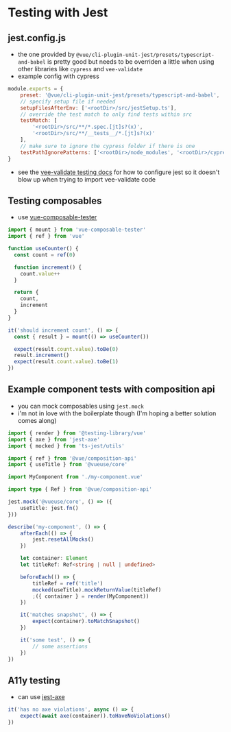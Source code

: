 # Testing with Jest

## jest.config.js

- the one provided by `@vue/cli-plugin-unit-jest/presets/typescript-and-babel` is pretty good but needs to be overriden a little when using other libraries like `cypress` and `vee-validate`
- example config with cypress

```js
module.exports = {
    preset: '@vue/cli-plugin-unit-jest/presets/typescript-and-babel',
    // specify setup file if needed
    setupFilesAfterEnv: ['<rootDir>/src/jestSetup.ts'],
    // override the test match to only find tests within src
    testMatch: [
        '<rootDir>/src/**/*.spec.[jt]s?(x)',
        '<rootDir>/src/**/__tests__/*.[jt]s?(x)'
    ],
    // make sure to ignore the cypress folder if there is one
    testPathIgnorePatterns: ['<rootDir>/node_modules', '<rootDir>/cypress']
}
```

- see the [vee-validate testing docs](https://vee-validate.logaretm.com/v3/advanced/testing.html#testing-caveats) for how to configure jest so it doesn't blow up when trying to import vee-validate code

## Testing composables

- use [vue-composable-tester](https://github.com/ktsn/vue-composable-tester)

```ts
import { mount } from 'vue-composable-tester'
import { ref } from 'vue'

function useCounter() {
  const count = ref(0)

  function increment() {
    count.value++
  }

  return {
    count,
    increment
  }
}

it('should increment count', () => {
  const { result } = mount(() => useCounter())

  expect(result.count.value).toBe(0)
  result.increment()
  expect(result.count.value).toBe(1)
})
```

## Example component tests with composition api

- you can mock composables using `jest.mock`
- i'm not in love with the boilerplate though (I'm hoping a better solution comes along)

```ts
import { render } from '@testing-library/vue'
import { axe } from 'jest-axe'
import { mocked } from 'ts-jest/utils'

import { ref } from '@vue/composition-api'
import { useTitle } from '@vueuse/core'

import MyComponent from './my-component.vue'

import type { Ref } from '@vue/composition-api'

jest.mock('@vueuse/core', () => ({
    useTitle: jest.fn()
}))

describe('my-component', () => {
    afterEach(() => {
        jest.resetAllMocks()
    })

    let container: Element
    let titleRef: Ref<string | null | undefined>

    beforeEach(() => {
        titleRef = ref('title')
        mocked(useTitle).mockReturnValue(titleRef)
        ;({ container } = render(MyComponent))
    })

    it('matches snapshot', () => {
        expect(container).toMatchSnapshot()
    })

    it('some test', () => {
        // some assertions
    })
})
```

## A11y testing

- can use [jest-axe](https://github.com/nickcolley/jest-axe)

```ts
it('has no axe violations', async () => {
    expect(await axe(container)).toHaveNoViolations()
})
```
